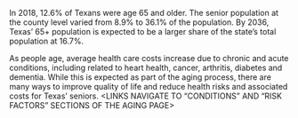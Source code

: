 In 2018, 12.6% of Texans were age 65 and older. The senior population at the county level varied from 8.9% to 36.1% of the population.  By 2036, Texas’ 65+ population is expected to be a larger share of the state’s total population at 16.7%.

As people age, average health care costs increase due to chronic and acute conditions, including related to heart health, cancer, arthritis, diabetes and dementia. While this is expected as part of the aging process, there are many ways to improve quality of life and reduce health risks and associated costs for Texas’ seniors.  <LINKS NAVIGATE TO “CONDITIONS” AND “RISK FACTORS” SECTIONS OF THE AGING PAGE>